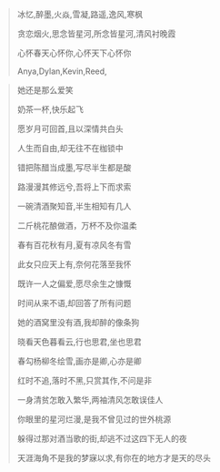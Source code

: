 > 冰忆,醉墨,火焱,雪凝,路遥,逸风,寒枫
>
> 贪恋烟火,思念皆星河,所念皆星河,清风衬晚霞
>
> 心怀春天心怀你,心怀天下心怀你
>
> Anya,Dylan,Kevin,Reed,

> 她还是那么爱笑
>
> 奶茶一杯,快乐起飞
> 
> 愿岁月可回首,且以深情共白头
> 
> 人生而自由,却无往不在枷锁中
>
> 错把陈醋当成墨,写尽半生都是酸
>
> 路漫漫其修远兮,吾将上下而求索
>
> 一碗清酒聚知音,半生相知有几人
>
> 二斤桃花酿做酒，万杯不及你温柔
>
> 春有百花秋有月,夏有凉风冬有雪
>
> 此女只应天上有,奈何花落至我怀
>
> 既许一人之偏爱,愿尽余生之慷慨
>
> 时间从来不语,却回答了所有问题
>
> 她的酒窝里没有酒,我却醉的像条狗
>
> 晓看天色暮看云,行也思君,坐也思君
>
> 春勾杨柳冬绘雪,画亦是卿,心亦是卿
>
> 红时不追,落时不黑,只赏其作,不问是非
>
> 一身清贫怎敢入繁华,两袖清风怎敢误佳人
>
> 你眼里的星河烂漫,是我不曾见过的世外桃源
>
> 躲得过那对酒当歌的街,却逃不过这四下无人的夜
>
> 天涯海角不是我的梦寐以求,有你在的地方才是天的尽头
>